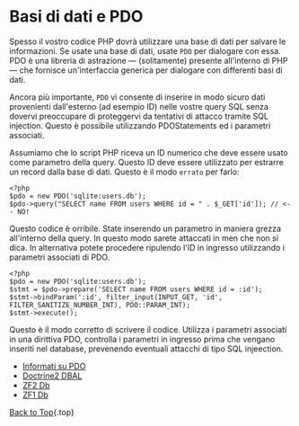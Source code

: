 # Basi di dati e PDO

Spesso il vostro codice PHP dovr&agrave; utilizzare una base di dati per salvare le informazioni. Se usate una base di dati, usate `PDO` per dialogare con essa. PDO &egrave; una libreria di astrazione &mdash; (solitamente) presente all'interno di PHP &mdash; che fornisce un'interfaccia generica per dialogare con differenti basi di dati.

Ancora pi&ugrave; importante, `PDO` vi consente di inserire in modo sicuro dati provenienti dall'esterno (ad esempio ID) nelle vostre query SQL senza dovervi preoccupare di proteggervi da tentativi di attacco tramite SQL injection. Questo &egrave; possibile utilizzando PDOStatements ed i parametri associati.

Assumiamo che lo script PHP riceva un ID numerico che deve essere usato come parametro della query. Questo ID deve essere utilizzato per estrarre un record dalla base di dati. Questo &egrave; il modo `errato` per farlo:

    <?php
    $pdo = new PDO('sqlite:users.db');
    $pdo->query("SELECT name FROM users WHERE id = " . $_GET['id']); // <-- NO!

Questo codice &egrave; orribile. State inserendo un parametro in maniera grezza all'interno della query. In questo modo sarete attaccati in men che non si dica. In alternativa potete procedere ripulendo l'ID in ingresso utilizzando i parametri associati di PDO.
				
    <?php
    $pdo = new PDO('sqlite:users.db');
    $stmt = $pdo->prepare('SELECT name FROM users WHERE id = :id');
    $stmt->bindParam(':id', filter_input(INPUT_GET, 'id', FILTER_SANITIZE_NUMBER_INT), PDO::PARAM_INT);
    $stmt->execute();

Questo &egrave; il modo corretto di scrivere il codice. Utilizza i parametri associati in una dirittiva PDO, controlla i parametri in ingresso prima che vengano inseriti nel database, prevenendo eventuali attacchi di tipo SQL injeection.

* [Informati su PDO][1]
* [Doctrine2 DBAL][2]
* [ZF2 Db][3]
* [ZF1 Db][4]

[Back to Top](#top){.top}

[1]: http://www.php.net/manual/en/book.pdo.php
[2]: http://www.doctrine-project.org/projects/dbal.html
[3]: http://packages.zendframework.com/docs/latest/manual/en/zend.db.html
[4]: http://framework.zend.com/manual/en/zend.db.html